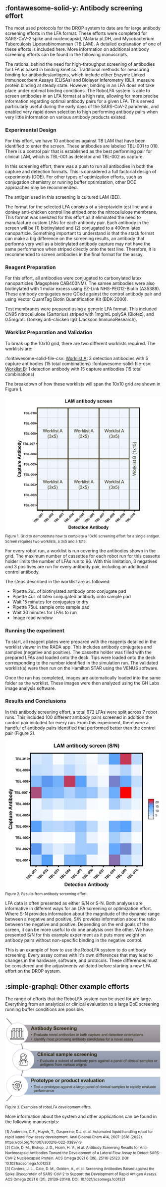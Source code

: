 ## :fontawesome-solid-y: **Antibody screening effort**

The most used protocols for the DROP system to date are for large antibody screening efforts in the LFA format. These efforts were completed for SARS-CoV-2 spike and nucleocapsid, Malaria pLDH, and Mycobacterium Tuberculosis Lipoarabinomannan (TB LAM). A detailed explanation of one of these efforts is included here. More information on additional antibody screening efforts can be found in the following manuscripts. 

The rational behind the need for high-throughput screening of antibodies for LFA is based in binding kinetics. Traditional methods for measuring binding for antibodies/antigens, which include either Enzyme Linked Immunosorbent Assays (ELISAs) and Biolayer Inferometry (BLI), measure protein binding at steady state. However, binding in an LFA does not take place under optimal binding conditions. The RoboLFA system  is able to screen antibodies in an LFA format at a high rate, allowing for more precise information regarding optimal antibody pairs for a given LFA. This served particularly useful during the early days of the SARS-CoV-2 pandemic, and enabled very rapid down selection to high performing antibody pairs when very little information on various antibody products existed. 

### Experimental Design 

For this effort, we have 10 antibodies against TB LAM that have been identified to enter the screen. These antibodies are labeled TBL-001 to 010. There is a control pair that is established as the best performing pair for clinical LAM, which is TBL-001 as detector and TBL-002 as capture.

In this screening effort, there was a push to run all antibodies in both the capture and detection formats. This is considered a full factorial design of experiments (DOE). For other types of optimization efforts, such as conjugation chemistry or running buffer optimization, other DOE approaches may be recommended. 

The antigen used in this screening is cultured LAM (BEI). 

The format for the selected LFA consists of a streptavidin test line and a donkey anti-chicken control line striped onto the nitrocellulose membrane. This format was seelcted for this effort as it eliminated the need to manufacture custom LFAs for each antibody pair. Each antibody in the screen will be (1) biotinylated and (2) conjugated to a 400nm latex nanoparticle. Something important to understand is that the stack format can make a big difference on the screening results, an antibody that performs very well as a biotinylated antibody capture may not have the same performance when striped directly onto the test line. Therefore, it is recommended to screen antibodies in the final format for the assay. 

### Reagent Preparation 

For this effort, all antibodies were conjugated to carboxylated latex nanoparticles (Magsphere CAB400NM). The samee antibodies were also biotinylated with 1 molar excess using EZ-Link NHS-PEG12-Biotin (A35389). These antibody conjugates were QCed against the control antibody pair and using Vector QuantTag Biotin Quantification Kit (BDK-2000). 

Test membranes were prepared using a generic LFA format. This included CN95 nitrocellulose (Sartorius) striped with 1mg/mL polySA (Biotez), and 0.5mg/mL Donkey anti-chicken IgG (Jackson ImmunoResearch). 

### Worklist Preparation and Validation 

To break up the 10x10 grid, there are two different worklists required. The worklists are: 

:fontawesome-solid-file-csv: [Worklist A](./protocols/5x3_full_worklist.csv): 3 detection antibodies with 5 capture antibodies (15 total combinations)
:fontawesome-solid-file-csv: [Worklist B](./protocols/15x1_full_worklist.csv): 1 detection antibody with 15 capture antibodies (15 total combinations)

The breakdown of how these worklists will span the 10x10 grid are shown in Figure 1. 

![LAM 10x10 Screening Effort](./images/LAM%20antibody%20screen%20grid.png) <br>
<small>Figure 1. Grid to demonstrate how to complete a 10x10 screening effort for a single antigen. Screen requires two worklists, a 3x5 and a 1x15. </small>

For every robot run, a worklist is run covering the antibodies shown in the grid. The maximum number of cassettes for each robot run for this cassette holder limits the number of LFAs run to 96. With this limitation, 3 negatives and 3 positives are run for every antibody pair, including an additional control antibody.  

The steps described in the worklist are as followed:

- Pipette 2uL of biotinylated antibody onto conjugate pad
- Pipette 4uL of latex conjugated antibody onto sample pad
- Wait 15 minutes for conjugates to dry
- Pipette 75uL sample onto sample pad
- Wait 30 minutes for LFAs to run
- Image read window 

### Running the experiment 

To start, all reagent plates were prepared with the reagents detailed in the worklist viewer in the RADA app. This includes antibody conjugates and samples (negative and positive). The cassette holder was filled with the prepared LFAs and loaded onto the deck. Tips were loaded onto the deck corresponding to the number identified in the simulation run. The validated worklist(s) were then run on the Hamilton STAR using the VENUS software.

Once the run has completed, images are automatically loaded into the same folder as the worklist. These images were then analyzed using the GH Labs image analysis software. 

### Results and Conclusions 

In this antibody screening effort, a total 672 LFAs were split across 7 robot runs. This included 100 different antibody pairs screened in addition the control pair included for every run. From this experiment, there were a handful of antibody pairs identified that performed better than the control pair (Figure 2). 

![LAM 10x10 Screening Results](./images/TBL%20Antibody%20Screen.png) <br>
<small>Figure 2. Results from antibody screening effort. </small>

LFA data is often presented as either S/N or S-N. Both analyses are informative in different ways for an LFA screening or optimization effort. Where S-N provides information about the magnitude of the dynamic range between a negative and positive, S/N  provides information about the ratio between the negative and positive. Depending on the end goals of the screen, it can be more useful to do one analysis over the other. We have presented S/N for this example experiment as it puts more weight on antibody pairs without non-specific binding in the negative control. 

This is an example of how to use the RoboLFA system to do antibody screening. Every assay comes with it's own differences that may lead to changes in the hardware, software, and protocols. These differences must be considered and the adjustments validated before starting a new LFA effort on the DROP system. 

## :simple-graphql: **Other example efforts**

The range of efforts that the RoboLFA system can be used for are large. Everything from an analytical or clinical evaluation to a large DoE screening running buffer conditions are possible. 

![LFA example efforts](./images/LFA%20example%20efforts.png) <br>
<small>Figure 3. Examples of roboLFA development effrts. </small>

More information about the system and other applications can be found in the following manuscripts: 

<small>
[1] Anderson, C.E., Huynh, T., Gasperino, D.J. et al. Automated liquid handling robot for rapid lateral flow assay development. Anal Bioanal Chem 414, 2607–2618 (2022). https://doi.org/10.1007/s00216-022-03897-9 <br>
[2] Cate, D. M., Bishop, J. D., Hsieh, H. V., et al. Antibody Screening Results for Anti-Nucleocapsid Antibodies Toward the Development of a Lateral Flow Assay to Detect SARS-CoV-2 Nucleocapsid Protein. ACS Omega 2021 6 (39), 25116-25123. DOI: 10.1021/acsomega.1c01253 <br> 
[3] Cantera, J. L., Cate, D. M., Golden, A., et al. Screening Antibodies Raised against the Spike Glycoprotein of SARS-CoV-2 to Support the Development of Rapid Antigen Assays. ACS Omega 2021 6 (31), 20139-20148. DOI: 10.1021/acsomega.1c01321 <br> </small>